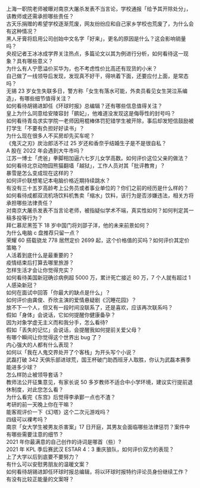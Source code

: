 上海一职院老师被曝对南京大屠杀发表不当言论，学校通报「给予其开除处分」，该教师或还需承担哪些责任？  
古天乐捐赠的希望学校逐渐荒废，网友纷纷应和自己家乡学校也荒废了，为什么会有这种情况？  
黑人牙膏将启用公司创始中文名字「好来」，更名的原因是什么？这会影响销量吗？  
央视记者王冰冰成学界关注热点，多篇论文以其为例进行分析，如何看待这一现象？具有哪些意义？  
为什么有人宁愿溢价买华为，也不考虑性价比高还有现货的小米？  
自己做了一线领导后发现，发现真不好干，得哄着下面，还要应付上面，是常态吗？  
无锡 23 岁女生失联多日，警方称「女生有落水可能，外卖员看见女生哭泣系编造」，有哪些细节值得关注？  
如何看待胡锡进卸任《环球时报》总编辑？还有哪些信息值得关注？  
皇上为什么同意给安陵容封「鹂妃」，他难道没发现这是侮辱性的封号吗？  
如何看待青岛求实学院一老师因用棍棒体罚犯错学生被开除，事后却发短信鼓励被打学生「不要有负担好好读书」？  
为什么现在很多人不买房却先买车呢？  
《鬼灭之刃》炭治郎活不过 25 岁还和香奈乎结婚生子是不是很自私？  
A 股在 2022 年会遇到大牛市吗？  
江苏一博士「虎爸」拳脚相加逼六七岁儿女学高数。如何评价这位父亲的做法？  
如何看待北京动物园熊猫翻墙「越狱」，工作人员对其「批评教育」？  
暴雪是怎么变成现在这样的？  
如何评价联想笔记本电脑价格近期持续跳水？  
有没有三十五岁高龄考上公务员或者事业单位的？你们之前的经历是什么样的？  
如何看待成都双流机场饮料机售卖「缩水」饮料，该行为是否涉嫌违法，相关方将承担哪些法律责任？  
对南京大屠杀发表不当言论老师，被指疑似学术不端，真实性如何？如何判定其一稿多投等行为？  
拜仁慕尼黑签下 18 岁中国门将刘邵子洋，他的未来前景如何？  
为什么电脑 c 盘推荐只留一点？  
荣耀 60 搭载骁龙 778 居然定价 2699 起，这个价格值的买吗？如何评价其定价策略？  
人活着到底什么是最重要的？  
疫情结束后打算去哪里旅游？  
怎样生活才会让你觉得充实？  
如何看待美国新冠确诊病例超 5000 万，累计死亡接近 80 万，7 个人就有超过 1 人感染新冠？  
如何在面试中回答「你最大的缺点是什么」？  
如何评价由龚俊、乔欣主演的爱情悬疑剧《沉睡花园》？  
放不下一个人，但又有一段时间没联系了，还是喜欢，应该再次联系吗？  
假如「身体」会说话，它如何提醒你健康备孕？  
因为对象学虚无主义而和我分手，怎么看待?  
假如「丢失的记忆」会说话，会提醒我如何提前关爱父母？  
有哪个瞬间让你觉得这个世界出 bug 了？  
内心强大的人都有什么表现？  
如何以「我在人鬼交界处开了个客栈」为开头写个小说？  
武磊打破 342 天俱乐部进球荒，国王杯破门助西班牙人取胜，你认为武磊本赛季能进多少球？  
怎么样防止被领导套话？  
教师法公开征集意见，有家长说 50 多岁教师不适合中小学环境，建议实行提前退休制度，对此您怎么看？  
为什么看完《东宫》后觉得李承鄞一点也不渣？  
考研的前一天晚上你在干嘛？  
能客观评价一下《幻塔》这个二次元游戏吗？  
四级可以裸考吗？  
南京「女大学生被男友杀害案」17 日开庭，其男友会面临哪些法律惩罚？案件中有哪些需要注意的细节？  
2021 年你最满意的自己创作的诗词是哪首（些）?  
2021 年 KPL 季后赛武汉 ESTAR 4：3 重庆狼队，如何评价双方的表现？  
上了大学以后到底要不要努力？  
有什么可以安慰男朋友的温暖文案？  
如何看待胡锡进卸任环球时报总编辑，将以环球时报特约评论员身份继续工作？  
有没有比较正能量的文案呀？  
